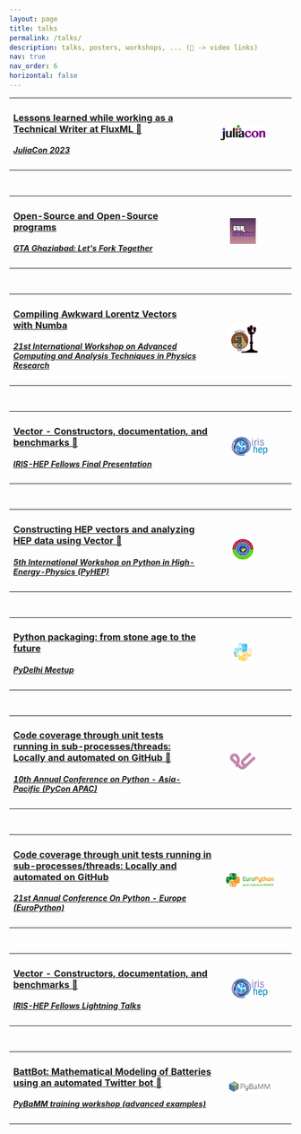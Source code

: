 ```yaml
---
layout: page
title: talks
permalink: /talks/
description: talks, posters, workshops, ... (🎥 -> video links)
nav: true
nav_order: 6
horizontal: false
---
```


<table>
  <colgroup>
       <col span="1" style="width: 70%;">
       <col span="1" style="width: 30%;">
  </colgroup>
  <tr>
    <td>
      <h3><a href="#" target="_blank">Lessons learned while working as a Technical Writer at FluxML </a><a href="https://www.youtube.com/watch?v=ieAjBVUl0tg&list=PLP8iPy9hna6Q5tiN8gX1wMgBGdqRT_ZTE&index=17">🎥</a></h3>
      <h5><a href="https://juliacon.org/2023/">JuliaCon 2023</a></h5>
    </td>
    <td style="text-align: center"><img style="float: middle; width:60%" src="../assets/img/juliacon-logo.svg"></td>
    <td></td>
  </tr>
</table>

<br>

<table>
  <colgroup>
       <col span="1" style="width: 70%;">
       <col span="1" style="width: 30%;">
  </colgroup>
  <tr>
    <td>
      <h3><a href="#" target="_blank">Open-Source and Open-Source programs</a></h3>
      <h5><a href="https://community.cncf.io/events/details/cncf-noida-presents-gta-ghaziabad-lets-fork-together/">GTA Ghaziabad: Let's Fork Together</a></h5>
    </td>
    <td style="text-align: center"><img style="float: middle; width:35%" src="../assets/img/gta-ghaziabad-logo.jpg"></td>
    <td></td>
  </tr>
</table>

<br>

<table>
  <colgroup>
       <col span="1" style="width: 70%;">
       <col span="1" style="width: 30%;">
  </colgroup>
  <tr>
    <td>
      <h3><a href="https://indico.cern.ch/event/1106990/contributions/4991358/" target="_blank">Compiling Awkward Lorentz Vectors with Numba</a></h3>
      <h5><a href="https://indico.cern.ch/event/1106990/">21st International Workshop on Advanced Computing and Analysis Techniques in Physics Research</a></h5>
    </td>
    <td style="text-align: center"><img style="float: middle; width:40%" src="../assets/img/acat-logo.png"></td>
    <td></td>
  </tr>
</table>

<br>

<table>
  <colgroup>
       <col span="1" style="width: 75%;">
       <col span="1" style="width: 25%;">
  </colgroup>
  <tr>
    <td>
      <h3><a href="https://indico.cern.ch/event/1195273/#5-saransh-chopra-vector-constr" target="_blank">Vector - Constructors, documentation, and benchmarks </a><a href="https://youtu.be/rjqnJbT7T1s?t=3134">🎥</a></h3>
      <h5><a href="https://iris-hep.org/">IRIS-HEP Fellows Final Presentation</a></h5>
    </td>
    <td style="text-align: center"><img style="float: middle; width:60%" src="../assets/img/iris-hep-logo.png"></td>
    <td></td>
  </tr>
</table>

<br>

<table>
  <colgroup>
       <col span="1" style="width: 70%;">
       <col span="1" style="width: 30%;">
  </colgroup>
  <tr>
    <td>
      <h3><a href="https://indico.cern.ch/event/1150631/contributions/5014393/" target="_blank">Constructing HEP vectors and analyzing HEP data using Vector </a><a href="https://www.youtube.com/watch?v=4iveMzrbe7s">🎥</a></h3>
      <h5><a href="https://indico.cern.ch/event/1150631/">5th International Workshop on Python in High-Energy-Physics (PyHEP)</a></h5>
    </td>
    <td style="text-align: center"><img style="float: middle; width:30%" src="../assets/img/pyhep-logo.png"></td>
    <td></td>
  </tr>
</table>

<br>

<table>
  <colgroup>
       <col span="1" style="width: 70%;">
       <col span="1" style="width: 30%;">
  </colgroup>
  <tr>
    <td>
      <h3><a href="https://github.com/pydelhi/talks/issues/215" target="_blank">Python packaging: from stone age to the future</a></h3>
      <h5><a href="https://pydelhi.org/">PyDelhi Meetup</a></h5>
    </td>
    <td style="text-align: center"><img style="float: middle; width:30%" src="../assets/img/pydelhi-logo.jpg"></td>
    <td></td>
  </tr>
</table>

<br>

<table>
  <colgroup>
       <col span="1" style="width: 70%;">
       <col span="1" style="width: 30%;">
  </colgroup>
  <tr>
    <td>
      <h3><a href="https://tw.pycon.org/2022/en-us/conference/talk/243" target="_blank">Code coverage through unit tests running in sub-processes/threads: Locally and automated on GitHub </a><a href="https://www.youtube.com/watch?v=iSwvTDy_IKw&list=PLqtzN042QpfdkQbkOlwtEJMBGZHHsvimo&index=50">🎥</a></h3>
      <h5><a href="https://tw.pycon.org/2022">10th Annual Conference on Python - Asia-Pacific (PyCon APAC)</a></h5>
    </td>
    <td style="text-align: center"><img style="float: middle; width:35%" src="../assets/img/pyconapac-logo.svg"></td>
    <td></td>
  </tr>
</table>

<br>

<table>
  <colgroup>
       <col span="1" style="width: 75%;">
       <col span="1" style="width: 25%;">
  </colgroup>
  <tr>
    <td>
      <h3><a href="https://ep2022.europython.eu/session/code-coverage-through-unit-tests-running-in-sub-processes-threads-locally-and-automated-on-github" target="_blank">Code coverage through unit tests running in sub-processes/threads: Locally and automated on GitHub</a></h3>
      <h5><a href="https://ep2022.europython.eu/">21st Annual Conference On Python - Europe (EuroPython)</a></h5>
    </td>
    <td style="text-align: center"><img style="float: middle; width:80%" src="../assets/img/europython-logo.png"></td>
    <td></td>
  </tr>
</table>

<br>

<table>
  <colgroup>
       <col span="1" style="width: 75%;">
       <col span="1" style="width: 25%;">
  </colgroup>
  <tr>
    <td>
      <h3><a href="https://indico.cern.ch/event/1155138/#sc-1-9-saransh-chopra-vector-c" target="_blank">Vector - Constructors, documentation, and benchmarks </a><a href="https://youtu.be/fLt7BHuASpw?t=2627">🎥</a></h3>
      <h5><a href="https://iris-hep.org/">IRIS-HEP Fellows Lightning Talks</a></h5>
    </td>
    <td style="text-align: center"><img style="float: middle; width:60%" src="../assets/img/iris-hep-logo.png"></td>
    <td></td>
  </tr>
</table>

<br>

<table>
  <colgroup>
       <col span="1" style="width: 75%;">
       <col span="1" style="width: 25%;">
  </colgroup>
  <tr>
    <td>
      <h3><a href="https://www.pybamm.org/training" target="_blank">BattBot: Mathematical Modeling of Batteries using an automated Twitter bot </a><a href="https://youtu.be/WkkbrgP7Sss?t=1593">🎥</a></h3>
      <h5><a href="https://www.pybamm.org/">PyBaMM training workshop (advanced examples)</a></h5>
    </td>
    <td style="text-align: center"><img style="float: middle; width:70%" src="../assets/img/pybamm-logo.png"></td>
    <td></td>
  </tr>
</table>

<br>
